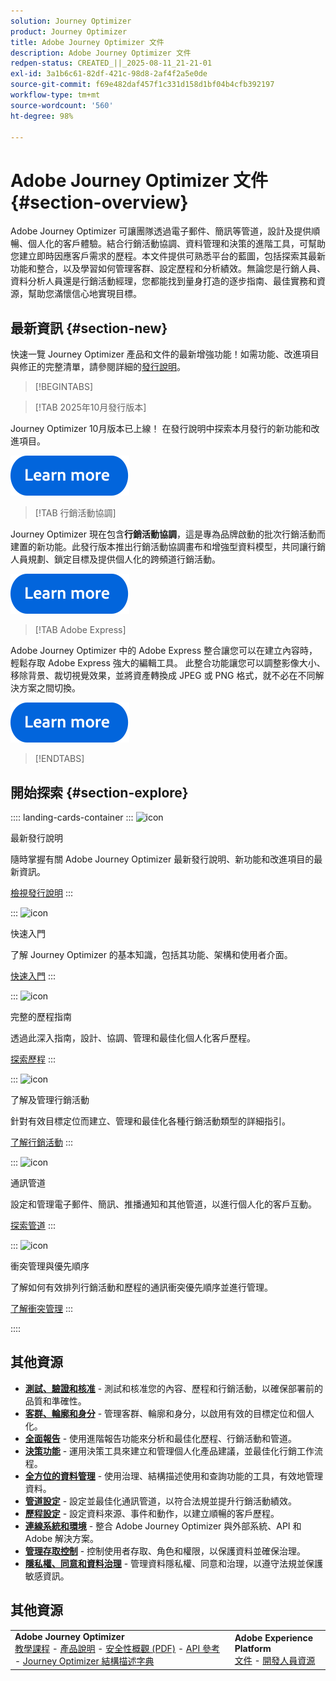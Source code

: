 ```yaml
---
solution: Journey Optimizer
product: Journey Optimizer
title: Adobe Journey Optimizer 文件
description: Adobe Journey Optimizer 文件
redpen-status: CREATED_||_2025-08-11_21-21-01
exl-id: 3a1b6c61-82df-421c-98d8-2af4f2a5e0de
source-git-commit: f69e482daf457f1c331d158d1bf04b4cfb392197
workflow-type: tm+mt
source-wordcount: '560'
ht-degree: 98%

---
```


# Adobe Journey Optimizer 文件{#section-overview}

Adobe Journey Optimizer 可讓團隊透過電子郵件、簡訊等管道，設計及提供順暢、個人化的客戶體驗。結合行銷活動協調、資料管理和決策的進階工具，可幫助您建立即時因應客戶需求的歷程。本文件提供可熟悉平台的藍圖，包括探索其最新功能和整合，以及學習如何管理客群、設定歷程和分析績效。無論您是行銷人員、資料分析人員還是行銷活動經理，您都能找到量身打造的逐步指南、最佳實務和資源，幫助您滿懷信心地實現目標。

## 最新資訊 {#section-new}

快速一覽 Journey Optimizer 產品和文件的最新增強功能！如需功能、改進項目與修正的完整清單，請參閱詳細的[發行說明](using/rn/release-notes.md)。

>[!BEGINTABS]

>[!TAB 2025年10月發行版本]

Journey Optimizer 10月版本已上線！ 在發行說明中探索本月發行的新功能和改進項目。

[![了解更多](using/assets/do-not-localize/learn-more-button.svg)](using/rn/release-notes.md)


>[!TAB 行銷活動協調]

Journey Optimizer 現在包含&#x200B;**行銷活動協調**，這是專為品牌啟動的批次行銷活動而建置的新功能。此發行版本推出行銷活動協調畫布和增強型資料模型，共同讓行銷人員規劃、鎖定目標及提供個人化的跨頻道行銷活動。

[![了解更多](using/assets/do-not-localize/learn-more-button.svg)](using/orchestrated/gs-orchestrated-campaigns.md)

>[!TAB Adobe Express]

Adobe Journey Optimizer 中的 Adobe Express 整合讓您可以在建立內容時，輕鬆存取 Adobe Express 強大的編輯工具。 此整合功能讓您可以調整影像大小、移除背景、裁切視覺效果，並將資產轉換成 JPEG 或 PNG 格式，就不必在不同解決方案之間切換。

[![了解更多](using/assets/do-not-localize/learn-more-button.svg)](using/integrations/express.md)


>[!ENDTABS]


## 開始探索 {#section-explore}

:::: landing-cards-container
:::
![icon](https://cdn.experienceleague.adobe.com/icons/list-check.svg)

最新發行說明

隨時掌握有關 Adobe Journey Optimizer 最新發行說明、新功能和改進項目的最新資訊。

[檢視發行說明](using/rn/release-notes.md)
:::

:::
![icon](https://cdn.experienceleague.adobe.com/icons/circle-play.svg)

快速入門

了解 Journey Optimizer 的基本知識，包括其功能、架構和使用者介面。

[快速入門](./rp_landing_pages/get-started-landing-page.md)
:::

:::
![icon](https://cdn.experienceleague.adobe.com/icons/code-branch.svg)

完整的歷程指南

透過此深入指南，設計、協調、管理和最佳化個人化客戶歷程。

[探索歷程](./rp_landing_pages/orchestrate-journeys-landing-page.md)
:::

:::
![icon](https://cdn.experienceleague.adobe.com/icons/bullhorn.svg)

了解及管理行銷活動

針對有效目標定位而建立、管理和最佳化各種行銷活動類型的詳細指引。

[了解行銷活動](./rp_landing_pages/campaigns-landing-page.md)
:::

:::
![icon](https://cdn.experienceleague.adobe.com/icons/envelope.svg)

通訊管道

設定和管理電子郵件、簡訊、推播通知和其他管道，以進行個人化的客戶互動。

[探索管道](./using/channels/gs-channels.md)
:::

:::
![icon](https://cdn.experienceleague.adobe.com/icons/scale-balanced.svg)

衝突管理與優先順序

了解如何有效排列行銷活動和歷程的通訊衝突優先順序並進行管理。

[了解衝突管理](./rp_landing_pages/conflict-prioritization-landing-page.md)
:::

::::


## 其他資源

- **[測試、驗證和核准](./rp_landing_pages/test-landing-page.md)** - 測試和核准您的內容、歷程和行銷活動，以確保部署前的品質和準確性。
- **[客群、輪廓和身分](./rp_landing_pages/audiences-profiles-identities-landing-page.md)** - 管理客群、輪廓和身分，以啟用有效的目標定位和個人化。
- **[全面報告](./rp_landing_pages/reporting-landing-page.md)** - 使用進階報告功能來分析和最佳化歷程、行銷活動和管道。
- **[決策功能](./rp_landing_pages/decisioning-landing-page.md)** - 運用決策工具來建立和管理個人化產品建議，並最佳化行銷工作流程。
- **[全方位的資料管理](./rp_landing_pages/data-management-landing-page.md)** - 使用治理、結構描述使用和查詢功能的工具，有效地管理資料。
- **[管道設定](./rp_landing_pages/configuration-landing-page.md)** - 設定並最佳化通訊管道，以符合法規並提升行銷活動績效。
- **[歷程設定](./rp_landing_pages/configure-journeys-landing-page.md)** - 設定資料來源、事件和動作，以建立順暢的客戶歷程。
- **[連線系統和環境](./rp_landing_pages/connect-systems-landing-page.md)** - 整合 Adobe Journey Optimizer 與外部系統、API 和 Adobe 解決方案。
- **[管理存取控制](./rp_landing_pages/access-control-landing-page.md)** - 控制使用者存取、角色和權限，以保護資料並確保治理。
- **[隱私權、同意和資料治理](./rp_landing_pages/privacy-landing-page.md)** - 管理資料隱私權、同意和治理，以遵守法規並保護敏感資訊。

## 其他資源

<table style="table-layout:fixed"><tr style="border: 0;">
<td><strong>Adobe Journey Optimizer</strong><br/>
<a href="https://experienceleague.adobe.com/docs/journey-optimizer-learn/tutorials/overview.html?lang=zh-Hant" target="_blank">教學課程</a> - <a href="https://helpx.adobe.com/tw/legal/product-descriptions/adobe-journey-optimizer.html" target="_blank">產品說明</a> - <a href="https://www.adobe.com/content/dam/cc/en/security/pdfs/AJO_SecurityOverview.pdf" target="_blank">安全性概觀 (PDF)</a> - <a href="https://developer.adobe.com/journey-optimizer-apis/" target="_blank">API 參考</a> - <a href="https://experienceleague.adobe.com/tools/ajo-schemas/schema-dictionary.html?lang=zh-Hant" target="_blank">Journey Optimizer 結構描述字典</a>

</td>
<td><strong>Adobe Experience Platform</strong><br/>
<a href="https://experienceleague.adobe.com/docs/experience-platform/landing/home.html?lang=zh-Hant" target="_blank">文件</a> - <a href="https://www.adobe.com/tw/experience-platform/documentation-and-developer-resources.html" target="_blank">開發人員資源</a>
</td>
</tr></table>

<!--table style="table-layout:auto"><tr style="border: 0;"><td><img src="using/assets/do-not-localize/newsletter.png"></td><td>
<b>Stay informed and elevate your Adobe Journey Optimizer experience!</b><br/>Sign up for our quarterly newsletter. Gain exclusive access to the latest product updates, captivating stories, real-world use cases, valuable tips, and more – all delivered directly to your inbox every quarter. <a href="https://www.adobe.com/subscription/Adobe_Journey_Optimizer_NL.html">Sign up today!</a></td></tr></table-->
